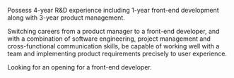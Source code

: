 Possess 4-year R&D experience including 1-year front-end development along with 3-year product management.

Switching careers from a product manager to a front-end developer, and with a combination of software engineering, project management and cross-functional communication skills, be capable of working well with a team and implementing product requirements precisely to user experience.

Looking for an opening for a front-end developer.
